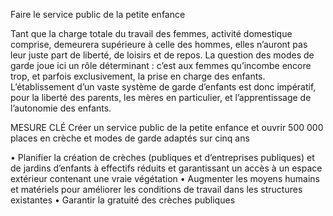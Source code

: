 Faire le service public de la petite enfance

Tant que la charge totale du travail des femmes, activité domestique comprise, demeurera supérieure à celle des hommes, elles n’auront pas leur juste part de liberté, de loisirs et de repos. La question des modes de garde joue ici un rôle déterminant : c’est aux femmes qu’incombe encore trop, et parfois exclusivement, la prise en charge des enfants. L’établissement d’un vaste système de garde d’enfants est donc impératif, pour la liberté des parents, les mères en particulier, et l’apprentissage de l’autonomie des enfants.

MESURE CLÉ
Créer un service public de la petite enfance et ouvrir 500 000 places en crèche et modes de garde adaptés sur cinq ans

• Planifier la création de crèches (publiques et d’entreprises publiques) et de jardins d’enfants à effectifs réduits et garantissant un accès à un espace extérieur contenant une vraie végétation
• Augmenter les moyens humains et matériels pour améliorer les conditions de travail dans les structures existantes
• Garantir la gratuité des crèches publiques